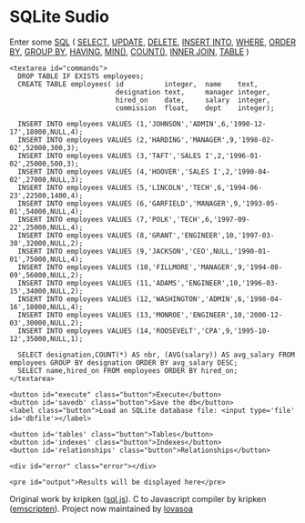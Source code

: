   <h1>SQLite Sudio</h1>

  <main>
    <label for='commands'>Enter some 
        <a href="https://www.w3schools.com/sql/default.asp">SQL</a></label> (
        <a href="https://www.w3schools.com/sql/sql_select.asp">SELECT</a>, 
        <a href="https://www.w3schools.com/sql/sql_update.asp">UPDATE</a>, 
        <a href="https://www.w3schools.com/sql/sql_delete.asp">DELETE</a>, 
        <a href="https://www.w3schools.com/sql/sql_insert.asp">INSERT INTO</a>, 
        <a href="https://www.w3schools.com/sql/sql_where.asp">WHERE</a>, 
        <a href="https://www.w3schools.com/sql/sql_orderby.asp">ORDER BY</a>, 
        <a href="https://www.w3schools.com/sql/sql_groupby.asp">GROUP BY</a>, 
        <a href="https://www.w3schools.com/sql/sql_having.asp">HAVING</a>, 
        <a href="https://www.w3schools.com/sql/sql_min_max.asp">MIN()</a>, 
        <a href="https://www.w3schools.com/sql/sql_count_avg_sum.asp">COUNT()</a>, 
        <a href="https://www.w3schools.com/sql/sql_join_inner.asp">INNER JOIN</a>, 
        <a href="https://www.w3schools.com/sql/sql_create_table.asp">TABLE</a> )
    <br>

    <textarea id="commands">
      DROP TABLE IF EXISTS employees;
      CREATE TABLE employees( id          integer,  name    text,
                              designation text,     manager integer,
                              hired_on    date,     salary  integer,
                              commission  float,    dept    integer);

      INSERT INTO employees VALUES (1,'JOHNSON','ADMIN',6,'1990-12-17',18000,NULL,4);
      INSERT INTO employees VALUES (2,'HARDING','MANAGER',9,'1998-02-02',52000,300,3);
      INSERT INTO employees VALUES (3,'TAFT','SALES I',2,'1996-01-02',25000,500,3);
      INSERT INTO employees VALUES (4,'HOOVER','SALES I',2,'1990-04-02',27000,NULL,3);
      INSERT INTO employees VALUES (5,'LINCOLN','TECH',6,'1994-06-23',22500,1400,4);
      INSERT INTO employees VALUES (6,'GARFIELD','MANAGER',9,'1993-05-01',54000,NULL,4);
      INSERT INTO employees VALUES (7,'POLK','TECH',6,'1997-09-22',25000,NULL,4);
      INSERT INTO employees VALUES (8,'GRANT','ENGINEER',10,'1997-03-30',32000,NULL,2);
      INSERT INTO employees VALUES (9,'JACKSON','CEO',NULL,'1990-01-01',75000,NULL,4);
      INSERT INTO employees VALUES (10,'FILLMORE','MANAGER',9,'1994-08-09',56000,NULL,2);
      INSERT INTO employees VALUES (11,'ADAMS','ENGINEER',10,'1996-03-15',34000,NULL,2);
      INSERT INTO employees VALUES (12,'WASHINGTON','ADMIN',6,'1998-04-16',18000,NULL,4);
      INSERT INTO employees VALUES (13,'MONROE','ENGINEER',10,'2000-12-03',30000,NULL,2);
      INSERT INTO employees VALUES (14,'ROOSEVELT','CPA',9,'1995-10-12',35000,NULL,1);

      SELECT designation,COUNT(*) AS nbr, (AVG(salary)) AS avg_salary FROM employees GROUP BY designation ORDER BY avg_salary DESC;
      SELECT name,hired_on FROM employees ORDER BY hired_on;
    </textarea>

    <button id="execute" class="button">Execute</button>
    <button id='savedb' class="button">Save the db</button>
    <label class="button">Load an SQLite database file: <input type='file' id='dbfile'></label>

    <button id='tables' class="button">Tables</button>
    <button id='indexes' class="button">Indexes</button>
    <button id='relationships' class="button">Relationships</button>
       
    <div id="error" class="error"></div>

    <pre id="output">Results will be displayed here</pre>
  </main>

  <footer>
    Original work by kripken (<a href='https://github.com/sql-js/sql.js'>sql.js</a>).
    C to Javascript compiler by kripken (<a href='https://github.com/kripken/emscripten'>emscripten</a>).
    Project now maintained by <a href='https://github.com/lovasoa'>lovasoa</a>
  </footer>
